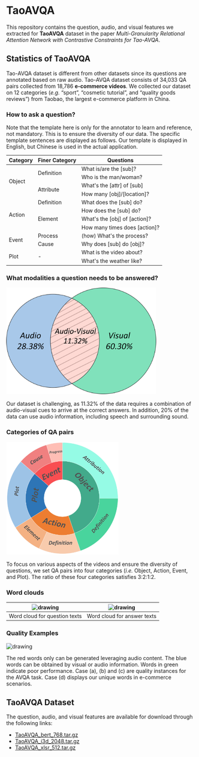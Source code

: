 # TaoAVQA

This repository contains the question, audio, and visual features we extracted for **TaoAVQA** dataset in the paper *Multi-Granularity Relational Attention Network with Contrastive Constraints for Tao-AVQA*.


## Statistics of TaoAVQA

Tao-AVQA dataset is different from other datasets since its questions are annotated based on raw audio. Tao-AVQA dataset consists of 34,033 QA pairs collected from 18,786 **e-commerce videos**. We collected our dataset on 12 categories (*e.g.* “sport”, “cosmetic tutorial”, and “quality goods reviews”) from Taobao, the largest e-commerce platform in China.


### How to ask a question?

Note that the template here is only for the annotator to learn and reference, not mandatory. This is to ensure the diversity of our data. The specific template sentences are displayed as follows. Our template is displayed in English, but Chinese is used in the actual application.

<table class="tg">
<thead>
  <tr>
    <th class="tg-c3ow">Category</th>
    <th class="tg-c3ow">Finer Category</th>
    <th class="tg-c3ow">Questions</th>
  </tr>
</thead>
<tbody>
  <tr>
    <td class="tg-c3ow" rowspan="4">Object</td>
    <td class="tg-c3ow" rowspan="2">Definition</td>
    <td class="tg-0pky">What is/are the [sub]?</td>
  </tr>
  <tr>
    <td class="tg-0pky">Who is the man/woman?</td>
  </tr>
  <tr>
    <td class="tg-c3ow" rowspan="2">Attribute</td>
    <td class="tg-0pky">What's the [attr] of [sub]</td>
  </tr>
  <tr>
    <td class="tg-0pky">How many [obj]/[location]?</td>
  </tr>
  <tr>
    <td class="tg-c3ow" rowspan="4">Action</td>
    <td class="tg-c3ow">Definition</td>
    <td class="tg-0pky">What does the [sub] do?</td>
  </tr>
  <tr>
    <td class="tg-c3ow" rowspan="3">Element</td>
    <td class="tg-0pky">How does the [sub] do?</td>
  </tr>
  <tr>
    <td class="tg-0pky">What's the [obj] of [action]?</td>
  </tr>
  <tr>
    <td class="tg-0pky">How many times does [action]?</td>
  </tr>
  <tr>
    <td class="tg-c3ow" rowspan="2">Event</td>
    <td class="tg-c3ow">Process</td>
    <td class="tg-0pky">(how) What's the process?</td>
  </tr>
  <tr>
    <td class="tg-c3ow">Cause</td>
    <td class="tg-0pky">Why does [sub] do [obj]?</td>
  </tr>
  <tr>
    <td class="tg-c3ow" rowspan="2">Plot</td>
    <td class="tg-c3ow" rowspan="2">-</td>
    <td class="tg-0pky">What is the video about?</td>
  </tr>
  <tr>
    <td class="tg-0pky">What's the weather like?</td>
  </tr>
</tbody>
</table>


### What modalities a question needs to be answered?

<!-- ![](/images/veien_fig.png) -->
<img src="/images/en.png" alt="drawing" width="400"/>

Our dataset is challenging, as 11.32% of the data requires a combination of audio-visual cues to arrive at the correct answers. In addition, 20% of the data can use audio information, including speech and surrounding sound.


### Categories of QA pairs

<img src="/images/cate2.png" alt="drawing" width="300"/>

To focus on various aspects of the videos and ensure the diversity of questions, we set QA pairs into four categories (*i.e.* Object, Action, Event, and Plot). The ratio of these four categories satisfies 3:2:1:2. 


### Word clouds

<table>
  <thead>
    <tr>
      <th><img src="/images/fig_qwords.png" alt="drawing" width="600"/></th>
      <th><img src="/images/fig_awords.png" alt="drawing" width="600"/></th>
    </tr>
  </thead>
  <tbody>
    <tr>
      <td>Word cloud for question texts</td>
      <td>Word cloud for answer texts</td>
    </tr>
  </tbody>
</table>


### Quality Examples

<img src="/images/datu.png" alt="drawing" width="800"/>

The red words only can be generated leveraging audio content. The blue words can be obtained by visual or audio information. Words in green indicate poor performance. Case (a), (b) and (c) are quality instances for the AVQA task. Case (d) displays our unique words in e-commerce scenarios.


## TaoAVQA Dataset

The question, audio, and visual features are available for download through the following links:
+ [TaoAVQA_bert_768.tar.gz](http://taocaption.oss-cn-hangzhou.aliyuncs.com/TaoAVQA/TaoAVQA_bert.tar.gz)
+ [TaoAVQA_i3d_2048.tar.gz](http://taocaption.oss-cn-hangzhou.aliyuncs.com/TaoAVQA/TaoAVQA_i3d.tar.gz)
+ [TaoAVQA_xlsr_512.tar.gz](http://taocaption.oss-cn-hangzhou.aliyuncs.com/TaoAVQA/TaoAVQA_xlsr.tar.gz)
